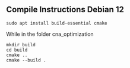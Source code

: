 ## Compile Instructions Debian 12

```console
sudo apt install build-essential cmake
```

While in the folder cna_optimization

```console
mkdir build
cd build
cmake ..
cmake --build .
```
